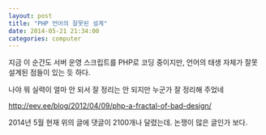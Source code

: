 ```yaml
---
layout: post
title: "PHP 언어의 잘못된 설계"
date: 2014-05-21 21:34:00
categories: computer
---
```


지금 이 순간도 서버 운영 스크립트를 PHP로 코딩 중이지만, 언어의 태생 자체가 잘못 설계된 점들이 있는 듯 하다.

나야 뭐 실력이 얼마 안 되서 잘 정리는 안 되지만 누군가 잘 정리해 주었네

http://eev.ee/blog/2012/04/09/php-a-fractal-of-bad-design/

2014년 5월 현재 위의 글에 댓글이 2100개나 달렸는데. 논쟁이 많은 글인가 보다.
